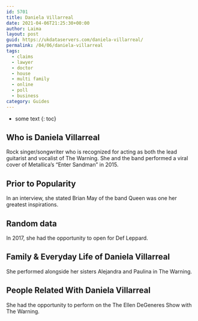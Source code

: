 ```yaml
---
id: 5701
title: Daniela Villarreal
date: 2021-04-06T21:25:30+00:00
author: Laima
layout: post
guid: https://ukdataservers.com/daniela-villarreal/
permalink: /04/06/daniela-villarreal
tags:
  - claims
  - lawyer
  - doctor
  - house
  - multi family
  - online
  - poll
  - business
category: Guides
---
```


* some text
{: toc}


## Who is Daniela Villarreal
                  
                  
                  
Rock singer/songwriter who is recognized for acting as both the lead guitarist and vocalist of The Warning. She and the band performed a viral cover of Metallica&#8217;s &#8220;Enter Sandman&#8221; in 2015.
                  
              
            
              
            
                
                
                
## Prior to Popularity
                  
                  
                  
In an interview, she stated Brian May of the band Queen was one her greatest inspirations. 
                  
              
            
              
            
                
                
                
## Random data
                  
                  
                  
In 2017, she had the opportunity to open for Def Leppard.
                  
              
            
              
            
                
                
                
## Family & Everyday Life of Daniela Villarreal
                  
                  
                  
She performed alongside her sisters Alejandra and Paulina in The Warning.
                  
              
            
              
            
                
                
                
## People Related With Daniela Villarreal
                  
                  
                  
She had the opportunity to perform on the The Ellen DeGeneres Show with The Warning. 
                  
              
            
              
            
                
              
            
              
              
            
            
              
            
          
          
          